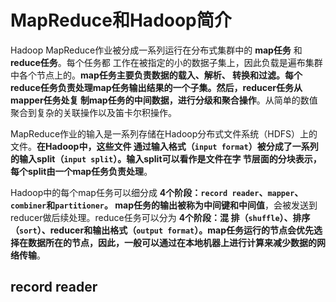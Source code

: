 MapReduce和Hadoop简介
===================================================================================
Hadoop MapReduce作业被分成一系列运行在分布式集群中的 **map任务** 和 **reduce任务**。每个任务都
工作在被指定的小的数据子集上，因此负载是遍布集群中各个节点上的。**map任务主要负责数据的载入、解析、
转换和过滤。每个reduce任务负责处理map任务输出结果的一个子集。然后，reducer任务从mapper任务处复
制map任务的中间数据，进行分级和聚合操作**。从简单的数值聚合到复杂的关联操作以及笛卡尔积操作。

MapReduce作业的输入是一系列存储在Hadoop分布式文件系统（HDFS）上的文件。**在Hadoop中，这些文件
通过输入格式（`input format`）被分成了一系列的输入split（`input split`）。输入split可以看作是文件在字
节层面的分块表示，每个split由一个map任务负责处理**。

Hadoop中的每个map任务可以细分成 **4个阶段：`record reader`、`mapper`、`combiner`和`partitioner`。
map任务的输出被称为中间键和中间值**，会被发送到reducer做后续处理。reduce任务可以分为 **4个阶段：混
排（`shuffle`）、排序（`sort`）、reducer和输出格式（`output format`）。map任务运行的节点会优先选
择在数据所在的节点，因此，一般可以通过在本地机器上进行计算来减少数据的网络传输**。

## record reader





